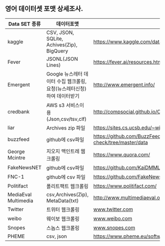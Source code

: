 ## 영어 데이터셋 포맷 상세조사.

|Data SET 종류|데이터포맷|링크|
|------------|---------|----|
|kaggle|CSV, JSON, SQLite, Achives(Zip), BigQuery|https://www.kaggle.com/datasets|
|Fever|JSONL(JSON Lines)|https://fever.ai/resources.html|
|Emergent|Google 뉴스레터 데이터 수집 웹크롤링, 요청(뉴스레터신청)하여 데이터받기|http://www.emergent.info/|
|credbank|AWS s3 서비스이용(Json,csv/tsv,clf)|http://compsocial.github.io/CREDBANK-data/|
|liar|Archives zip 파일|https://sites.cs.ucsb.edu/~william/data/|
|buzzfeed|github에 csv파일|https://github.com/BuzzFeedNews/2016-10-facebook-fact-check/tree/master/data|
|George Mcintre|지오지 맥인트레 웹크롤링|https://www.quora.com/|
|FakeNewsNET|github에 csv파일|https://github.com/KaiDMML/FakeNewsNet/tree/master/dataset|
|FNC-1|github에 csv 파일|https://github.com/FakeNewsChallenge/fnc-1|
|Politifact|폴리트팩트 웹크롤링|https://www.politifact.com/|
|MediaEval Multimedia|csv,Archives(Zip), MetaData(txt)|http://www.multimediaeval.org/datasets/|
|Twitter|트위터 웹크롤링|www.twitter.com|
|weibo|웨이보 웹크롤링|www.weibo.com|
|Snopes|스놉스 웹크롤링|www.snopes.com|
|PHEME|csv, json|https://www.pheme.eu/software-downloads/|
